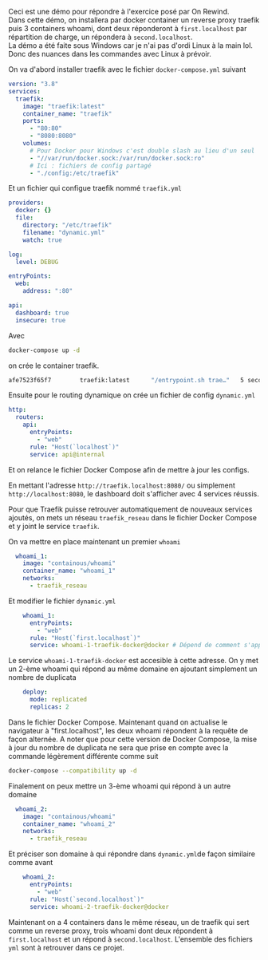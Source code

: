 Ceci est une démo pour répondre à l'exercice posé par On Rewind.  
Dans cette démo, on installera par docker container un reverse proxy traefik puis 3 containers whoami, dont deux réponderont à `first.localhost` par répartition de charge, un répondera à `second.localhost`.  
La démo a été faite sous Windows car je n'ai pas d'ordi Linux à la main lol. Donc des nuances dans les commandes avec Linux à prévoir.   
  
On va d'abord installer traefik avec le fichier `docker-compose.yml` suivant
```yml
version: "3.8"
services:
  traefik:
    image: "traefik:latest"
    container_name: "traefik"
    ports:
      - "80:80"
      - "8080:8080"
    volumes:
	  # Pour Docker pour Windows c'est double slash au lieu d'un seul
      - "//var/run/docker.sock:/var/run/docker.sock:ro"
      # Ici : fichiers de config partagé
      - "./config:/etc/traefik"
```
  
Et un fichier qui configue traefik nommé `traefik.yml`
```yml
providers:
  docker: {}
  file:
    directory: "/etc/traefik"
    filename: "dynamic.yml"
    watch: true

log:
  level: DEBUG

entryPoints:
  web:
    address: ":80"

api:
  dashboard: true
  insecure: true
```
  
Avec 
```bash
docker-compose up -d
```
on crée le container traefik.
```bash
afe7523f65f7        traefik:latest      "/entrypoint.sh trae…"   5 seconds ago       Up 5 seconds        0.0.0.0:80->80/tcp, 0.0.0.0:8080->8080/tcp   traefik
```

Ensuite pour le routing dynamique on crée un fichier de config `dynamic.yml`
```yml
http:
  routers:
    api:
      entryPoints:
        - "web"
      rule: "Host(`localhost`)"
      service: api@internal
```

Et on relance le fichier Docker Compose afin de mettre à jour les configs.

En mettant l'adresse `http://traefik.localhost:8080/` ou simplement `http://localhost:8080`, le dashboard doit s'afficher avec 4 services réussis.

Pour que Traefik puisse retrouver automatiquement de nouveaux services ajoutés, on mets un réseau `traefik_reseau` dans le fichier Docker Compose et y joint le service `traefik`.

On va mettre en place maintenant un premier `whoami`
```yml
  whoami_1:
    image: "containous/whoami"
    container_name: "whoami_1"
    networks:
      - traefik_reseau
```
Et modifier le fichier `dynamic.yml`
```yml
    whoami_1:
      entryPoints:
        - "web"
      rule: "Host(`first.localhost`)"
      service: whoami-1-traefik-docker@docker # Dépend de comment s'appelle le répertoire dans lequel on a éxécuté le fichier Docker Compose.
```
Le service `whoami-1-traefik-docker` est accesible à cette adresse. On y met un 2-ème whoami qui répond au même domaine en ajoutant simplement un nombre de duplicata  
```yml
    deploy:
      mode: replicated
      replicas: 2
```
Dans le fichier Docker Compose. Maintenant quand on actualise le navigateur à "first.localhost", les deux whoami répondent à la requête de façon alternée. A noter que pour cette version de Docker Compose, la mise à jour du nombre de duplicata ne sera que prise en compte avec la commande légèrement différente comme suit
```bash
docker-compose --compatibility up -d
```

Finalement on peux mettre un 3-ème whoami qui répond à un autre domaine
```yml
  whoami_2:
    image: "containous/whoami"
    container_name: "whoami_2"
    networks:
      - traefik_reseau
```
Et préciser son domaine à qui répondre dans `dynamic.yml`de façon similaire comme avant
```yml
    whoami_2:
      entryPoints:
        - "web"
      rule: "Host(`second.localhost`)"
      service: whoami-2-traefik-docker@docker
```

Maintenant on a 4 containers dans le même réseau, un de traefik qui sert comme un reverse proxy, trois whoami dont deux répondent à `first.localhost` et un répond à `second.localhost`. L'ensemble des fichiers `yml` sont à retrouver dans ce projet.

